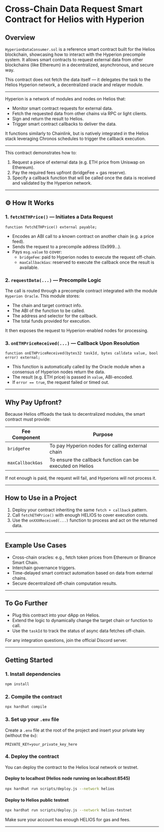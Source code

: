 # Cross-Chain Data Request Smart Contract for Helios with Hyperion

## Overview

`HyperionDataConsumer.sol` is a reference smart contract built for the Helios blockchain, showcasing how to interact with the Hyperion precompile system. It allows smart contracts to request external data from other blockchains (like Ethereum) in a decentralized, asynchronous, and secure way.

This contract does not fetch the data itself — it delegates the task to the Helios Hyperion network, a decentralized oracle and relayer module.

---

Hyperion is a network of modules and nodes on Helios that:
- Monitor smart contract requests for external data.
- Fetch the requested data from other chains via RPC or light clients.
- Sign and return the result to Helios.
- Trigger smart contract callbacks to deliver the data.

It functions similarly to Chainlink, but is natively integrated in the Helios stack leveraging Chronos schedules to trigger the callback execution.

---

This contract demonstrates how to:
1. Request a piece of external data (e.g. ETH price from Uniswap on Ethereum).
2. Pay the required fees upfront (bridgeFee + gas reserve).
3. Specify a callback function that will be called once the data is received and validated by the Hyperion network.

---

## ⚙️ How It Works

### 1. `fetchETHPrice()` — Initiates a Data Request

```solidity
function fetchETHPrice() external payable;
```

- Encodes an ABI call to a known contract on another chain (e.g. a price feed).
- Sends the request to a precompile address (0x999...).
- Pays `msg.value` to cover:
  - `bridgeFee`: paid to Hyperion nodes to execute the request off-chain.
  - `maxCallbackGas`: reserved to execute the callback once the result is available.

### 2. `requestData(...)` — Precompile Logic

The call is routed through a precompile contract integrated with the module `Hyperion Oracle`. This module stores:
- The chain and target contract info.
- The ABI of the function to be called.
- The address and selector for the callback.
- The total funds provided for execution.

It then exposes the request to Hyperion-enabled nodes for processing.

### 3. `onETHPriceReceived(...)` — Callback Upon Resolution

```solidity
function onETHPriceReceived(bytes32 taskId, bytes calldata value, bool error) external;
```

- This function is automatically called by the Oracle module when a consensus of Hyperion nodes return the data.
- The result (e.g. ETH price) is passed in `value`, ABI-encoded.
- If `error == true`, the request failed or timed out.

---

## Why Pay Upfront?

Because Helios offloads the task to decentralized modules, the smart contract must provide:

| Fee Component   | Purpose                                                      |
|-----------------|--------------------------------------------------------------|
| `bridgeFee`     | To pay Hyperion nodes for calling external chain             |
| `maxCallbackGas`| To ensure the callback function can be executed on Helios    |

If not enough is paid, the request will fail, and Hyperions will not process it.

---

## How to Use in a Project

1. Deploy your contract inheriting the same `fetch + callback` pattern.
2. Call `fetchETHPrice()` with enough HELIOS to cover execution costs.
3. Use the `onXXXReceived(...)` function to process and act on the returned data.

---

## Example Use Cases

- Cross-chain oracles: e.g., fetch token prices from Ethereum or Binance Smart Chain.
- Interchain governance triggers.
- Time-delayed smart contract automation based on data from external chains.
- Secure decentralized off-chain computation results.

---

## To Go Further

- Plug this contract into your dApp on Helios.
- Extend the logic to dynamically change the target chain or function to call.
- Use the `taskId` to track the status of async data fetches off-chain.

For any integration questions, join the official Discord server.


---

## Getting Started

### 1. Install dependencies

```bash
npm install
```

### 2. Compile the contract

```bash
npx hardhat compile
```

### 3. Set up your `.env` file

Create a `.env` file at the root of the project and insert your private key (without the `0x`):

```env
PRIVATE_KEY=your_private_key_here
```

### 4. Deploy the contract

You can deploy the contract to the Helios local network or testnet.

#### Deploy to localhost (Helios node running on localhost:8545)

```bash
npx hardhat run scripts/deploy.js --network helios
```

#### Deploy to Helios public testnet

```bash
npx hardhat run scripts/deploy.js --network helios-testnet
```

Make sure your account has enough HELIOS for gas and fees.

---
